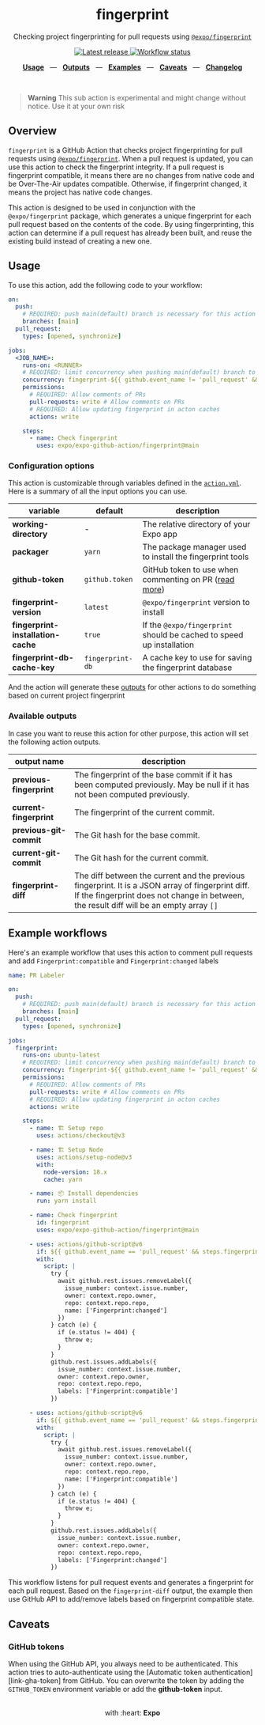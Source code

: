 <div align="center">
  <h1>fingerprint</h1>
  <p>Checking project fingerprinting for pull requests using <a href="https://www.npmjs.com/package/@expo/fingerprint"><code>@expo/fingerprint</code></a></p>
</div>

<p align="center">
  <a href="https://github.com/expo/expo-github-action/releases" title="Latest release">
    <picture>
      <source media="(prefers-color-scheme: dark)" srcset="https://img.shields.io/github/package-json/v/expo/expo-github-action?style=flat-square&color=0366D6&labelColor=49505A">
      <img alt="Latest release" src="https://img.shields.io/github/package-json/v/expo/expo-github-action?style=flat-square&color=0366D6&labelColor=D1D5DA" />
    </picture>
  </a>
  <a href="https://github.com/expo/expo-github-action/actions" title="Workflow status">
    <picture>
      <source media="(prefers-color-scheme: dark)" srcset="https://img.shields.io/github/actions/workflow/status/expo/expo-github-action/test.yml?branch=main&style=flat-square&labelColor=49505A">
      <img alt="Workflow status" src="https://img.shields.io/github/actions/workflow/status/expo/expo-github-action/test.yml?branch=main&style=flat-square&labelColor=D1D5DA" />
    </picture>
  </a>
</p>

<p align="center">
  <a href="#usage"><b>Usage</b></a>
  &nbsp;&nbsp;&mdash;&nbsp;&nbsp;
  <a href="#available-outputs"><b>Outputs</b></a>
  &nbsp;&nbsp;&mdash;&nbsp;&nbsp;
  <a href="#example-workflows"><b>Examples</b></a>
  &nbsp;&nbsp;&mdash;&nbsp;&nbsp;
  <a href="#caveats"><b>Caveats</b></a>
  &nbsp;&nbsp;&mdash;&nbsp;&nbsp;
  <a href="https://github.com/expo/expo-github-action/blob/main/CHANGELOG.md"><b>Changelog</b></a>
</p>

<br />

> **Warning**
> This sub action is experimental and might change without notice. Use it at your own risk

## Overview

`fingerprint` is a GitHub Action that checks project fingerprinting for pull requests using [`@expo/fingerprint`](https://www.npmjs.com/package/@expo/fingerprint). When a pull request is updated, you can use this action to check the fingerprint integrity. If a pull request is fingerprint compatible, it means there are no changes from native code and be Over-The-Air updates compatible. Otherwise, if fingerprint changed, it means the project has native code changes.

This action is designed to be used in conjunction with the `@expo/fingerprint` package, which generates a unique fingerprint for each pull request based on the contents of the code. By using fingerprinting, this action can determine if a pull request has already been built, and reuse the existing build instead of creating a new one.

## Usage

To use this action, add the following code to your workflow:

```yaml
on:
  push:
    # REQUIRED: push main(default) branch is necessary for this action to update its fingerprint database
    branches: [main]
  pull_request:
    types: [opened, synchronize]

jobs:
  <JOB_NAME>:
    runs-on: <RUNNER>
    # REQUIRED: limit concurrency when pushing main(default) branch to prevent conflict for this action to update its fingerprint database
    concurrency: fingerprint-${{ github.event_name != 'pull_request' && 'main' || github.run_id }}
    permissions:
      # REQUIRED: Allow comments of PRs
      pull-requests: write # Allow comments on PRs
      # REQUIRED: Allow updating fingerprint in acton caches
      actions: write

    steps:
      - name: Check fingerprint
        uses: expo/expo-github-action/fingerprint@main
```

### Configuration options

This action is customizable through variables defined in the [`action.yml`](action.yml).
Here is a summary of all the input options you can use.

| variable                           | default          | description                                                             |
| ---------------------------------- | ---------------- | ----------------------------------------------------------------------- |
| **working-directory**              | -                | The relative directory of your Expo app                                 |
| **packager**                       | `yarn`         | The package manager used to install the fingerprint tools               |
| **github-token**                   | `github.token`   | GitHub token to use when commenting on PR ([read more](#github-tokens)) |
| **fingerprint-version**            | `latest`         | `@expo/fingerprint` version to install                                  |
| **fingerprint-installation-cache** | `true`           | If the `@expo/fingerprint` should be cached to speed up installation    |
| **fingerprint-db-cache-key**       | `fingerprint-db` | A cache key to use for saving the fingerprint database                  |

And the action will generate these [outputs](#available-outputs) for other actions to do something based on current project fingerprint

### Available outputs

In case you want to reuse this action for other purpose, this action will set the following action outputs.

| output name              | description                                                                                                                                                                                   |
| ------------------------ | --------------------------------------------------------------------------------------------------------------------------------------------------------------------------------------------- |
| **previous-fingerprint** | The fingerprint of the base commit if it has been computed previously. May be null if it has not been computed previously.                                                                    |
| **current-fingerprint**  | The fingerprint of the current commit.                                                                                                                                                        |
| **previous-git-commit**  | The Git hash for the base commit.                                                                                                                                                             |
| **current-git-commit**   | The Git hash for the current commit.                                                                                                                                                          |
| **fingerprint-diff**     | The diff between the current and the previous fingerprint. It is a JSON array of fingerprint diff. If the fingerprint does not change in between, the result diff will be an empty array `[]` |

## Example workflows

Here's an example workflow that uses this action to comment pull requests and add `Fingerprint:compatible` and `Fingerprint:changed` labels

```yaml
name: PR Labeler

on:
  push:
    # REQUIRED: push main(default) branch is necessary for this action to update its fingerprint database
    branches: [main]
  pull_request:
    types: [opened, synchronize]

jobs:
  fingerprint:
    runs-on: ubuntu-latest
    # REQUIRED: limit concurrency when pushing main(default) branch to prevent conflict for this action to update its fingerprint database
    concurrency: fingerprint-${{ github.event_name != 'pull_request' && 'main' || github.run_id }}
    permissions:
      # REQUIRED: Allow comments of PRs
      pull-requests: write # Allow comments on PRs
      # REQUIRED: Allow updating fingerprint in acton caches
      actions: write

    steps:
      - name: 🏗 Setup repo
        uses: actions/checkout@v3

      - name: 🏗 Setup Node
        uses: actions/setup-node@v3
        with:
          node-version: 18.x
          cache: yarn

      - name: 📦 Install dependencies
        run: yarn install

      - name: Check fingerprint
        id: fingerprint
        uses: expo/expo-github-action/fingerprint@main

      - uses: actions/github-script@v6
        if: ${{ github.event_name == 'pull_request' && steps.fingerprint.outputs.fingerprint-diff == '[]' }}
        with:
          script: |
            try {
              await github.rest.issues.removeLabel({
                issue_number: context.issue.number,
                owner: context.repo.owner,
                repo: context.repo.repo,
                name: ['Fingerprint:changed']
              })
            } catch (e) {
              if (e.status != 404) {
                throw e;
              }
            }
            github.rest.issues.addLabels({
              issue_number: context.issue.number,
              owner: context.repo.owner,
              repo: context.repo.repo,
              labels: ['Fingerprint:compatible']
            })

      - uses: actions/github-script@v6
        if: ${{ github.event_name == 'pull_request' && steps.fingerprint.outputs.fingerprint-diff != '[]' }}
        with:
          script: |
            try {
              await github.rest.issues.removeLabel({
                issue_number: context.issue.number,
                owner: context.repo.owner,
                repo: context.repo.repo,
                name: ['Fingerprint:compatible']
              })
            } catch (e) {
              if (e.status != 404) {
                throw e;
              }
            }
            github.rest.issues.addLabels({
              issue_number: context.issue.number,
              owner: context.repo.owner,
              repo: context.repo.repo,
              labels: ['Fingerprint:changed']
            })
```

This workflow listens for pull request events and generates a fingerprint for each pull request. Based on the `fingerprint-diff` output, the example then use GitHub API to add/remove labels based on fingerprint compatible state.

## Caveats

### GitHub tokens

When using the GitHub API, you always need to be authenticated.
This action tries to auto-authenticate using the [Automatic token authentication][link-gha-token] from GitHub.
You can overwrite the token by adding the `GITHUB_TOKEN` environment variable or add the **github-token** input.

<div align="center">
  <br />
  with :heart:&nbsp;<strong>Expo</strong>
  <br />
</div>
